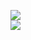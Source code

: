 [![](https://img.shields.io/badge/Made%20With-Github%20Spray-lightgrey.svg?style=for-the-badge&logo=github)](https://github.com/Annihil/github-spray#219)  
[![](https://i.imgur.com/2DrTn0Z.gif)](https://github.com/Annihil/github-spray)